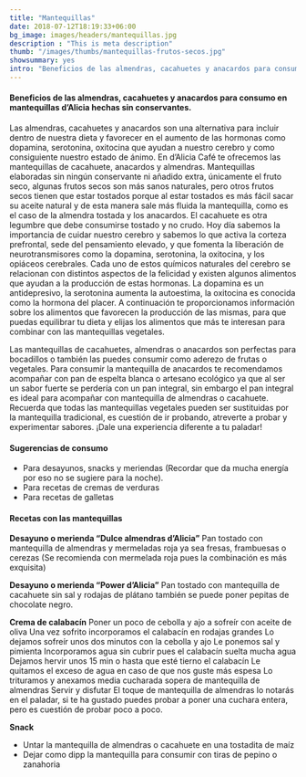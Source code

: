 ```yaml
---
title: "Mantequillas"
date: 2018-07-12T18:19:33+06:00
bg_image: images/headers/mantequillas.jpg
description : "This is meta description"
thumb: "/images/thumbs/mantequillas-frutos-secos.jpg"
showsummary: yes
intro: "Beneficios de las almendras, cacahuetes y anacardos para consumo en mantequillas d’Alicia hechas sin conservantes."
---
```


#### Beneficios de las almendras, cacahuetes y anacardos para consumo en mantequillas d’Alicia  hechas sin conservantes.
Las almendras, cacahuetes y anacardos son una alternativa para incluir dentro de nuestra dieta y favorecer en el aumento de las hormonas como dopamina, serotonina, oxitocina que ayudan a nuestro cerebro y como consiguiente nuestro estado de ánimo. En d’Alicia Café te ofrecemos las mantequillas de cacahuete, anacardos y almendras.
Mantequillas elaboradas sin ningún conservante ni añadido extra, únicamente el fruto seco, algunas frutos secos son más sanos naturales, pero otros frutos secos tienen que estar tostados porque al estar tostados es más fácil sacar su aceite natural y de esta manera sale más fluida la mantequilla, como es el caso de la almendra tostada y los anacardos. El cacahuete es otra legumbre que debe consumirse tostado y no crudo.
Hoy día sabemos la importancia de cuidar nuestro cerebro y sabemos lo que activa la corteza prefrontal, sede del pensamiento elevado, y que fomenta la liberación de neurotransmisores como la dopamina, serotonina, la oxitocina, y los opiáceos cerebrales. Cada uno de estos químicos naturales del cerebro se relacionan con distintos aspectos de la felicidad y existen algunos alimentos que ayudan a la producción de estas hormonas.
La dopamina es un antidepresivo, la serotonina aumenta la autoestima, la oxitocina es conocida como la hormona del placer. A continuación te proporcionamos información sobre los alimentos que favorecen la producción de las mismas, para que puedas equilibrar tu dieta y elijas los alimentos que más te interesan para combinar con las mantequillas vegetales.

Las mantequillas de cacahuetes, almendras o anacardos son perfectas para bocadillos o también las puedes consumir como aderezo de frutas o vegetales.
Para consumir la mantequilla de anacardos te recomendamos acompañar con pan de espelta blanca o artesano ecológico ya que al ser un sabor fuerte se perdería con un pan integral, sin embargo el pan integral es ideal para acompañar con mantequilla de almendras o cacahuete.
Recuerda que todas las mantequillas vegetales pueden ser sustituidas por la mantequilla tradicional, es cuestión de ir probando, atreverte a probar y experimentar sabores. ¡Dale una experiencia diferente a tu paladar!

#### Sugerencias de consumo

- Para desayunos, snacks y  meriendas (Recordar que da mucha energía por eso no se sugiere para la noche).
- Para recetas de cremas de verduras
- Para recetas de galletas

#### Recetas con las mantequillas

**Desayuno o merienda “Dulce almendras d’Alicia”**
Pan tostado con mantequilla de almendras y mermeladas roja ya sea fresas, frambuesas o cerezas (Se recomienda con mermelada roja pues la combinación es más exquisita)

**Desayuno o merienda “Power d’Alicia”**
Pan tostado con mantequilla de cacahuete sin sal y rodajas de plátano también se puede poner pepitas de chocolate negro.

**Crema de calabacín**
Poner un poco de cebolla y ajo a sofreír con aceite de oliva
Una vez sofrito incorporamos el calabacín en rodajas grandes
Lo dejamos sofreír unos dos minutos con la cebolla y ajo
Le ponemos sal y pimienta
Incorporamos agua sin cubrir pues el calabacín suelta mucha agua
Dejamos hervir unos 15 min o hasta que esté tierno el calabacín
Le quitamos el exceso de agua en caso de que nos guste más espesa
Lo trituramos y anexamos media cucharada sopera de mantequilla de almendras
Servir y disfutar
El toque de mantequilla de almendras lo notarás en el paladar, si te ha gustado puedes probar a poner una cuchara entera, pero es cuestión de probar poco a poco.

**Snack**
- Untar la mantequilla de almendras o cacahuete en una tostadita de maíz
- Dejar como dipp la mantequilla para consumir con tiras de pepino o zanahoria

